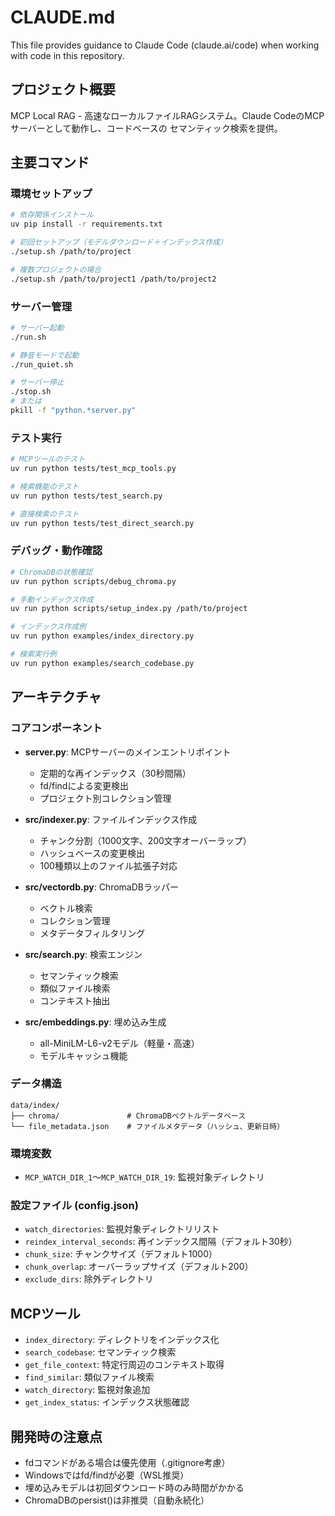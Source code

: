 # CLAUDE.md

This file provides guidance to Claude Code (claude.ai/code) when working with code in this repository.

## プロジェクト概要

MCP Local RAG - 高速なローカルファイルRAGシステム。Claude CodeのMCPサーバーとして動作し、コードベースの
セマンティック検索を提供。

## 主要コマンド

### 環境セットアップ
```bash
# 依存関係インストール
uv pip install -r requirements.txt

# 初回セットアップ（モデルダウンロード＋インデックス作成）
./setup.sh /path/to/project

# 複数プロジェクトの場合
./setup.sh /path/to/project1 /path/to/project2
```

### サーバー管理
```bash
# サーバー起動
./run.sh

# 静音モードで起動
./run_quiet.sh

# サーバー停止
./stop.sh
# または
pkill -f "python.*server.py"
```

### テスト実行
```bash
# MCPツールのテスト
uv run python tests/test_mcp_tools.py

# 検索機能のテスト
uv run python tests/test_search.py

# 直接検索のテスト
uv run python tests/test_direct_search.py
```

### デバッグ・動作確認
```bash
# ChromaDBの状態確認
uv run python scripts/debug_chroma.py

# 手動インデックス作成
uv run python scripts/setup_index.py /path/to/project

# インデックス作成例
uv run python examples/index_directory.py

# 検索実行例
uv run python examples/search_codebase.py
```

## アーキテクチャ

### コアコンポーネント
- **server.py**: MCPサーバーのメインエントリポイント
  - 定期的な再インデックス（30秒間隔）
  - fd/findによる変更検出
  - プロジェクト別コレクション管理

- **src/indexer.py**: ファイルインデックス作成
  - チャンク分割（1000文字、200文字オーバーラップ）
  - ハッシュベースの変更検出
  - 100種類以上のファイル拡張子対応

- **src/vectordb.py**: ChromaDBラッパー
  - ベクトル検索
  - コレクション管理
  - メタデータフィルタリング

- **src/search.py**: 検索エンジン
  - セマンティック検索
  - 類似ファイル検索
  - コンテキスト抽出

- **src/embeddings.py**: 埋め込み生成
  - all-MiniLM-L6-v2モデル（軽量・高速）
  - モデルキャッシュ機能

### データ構造
```
data/index/
├── chroma/               # ChromaDBベクトルデータベース
└── file_metadata.json    # ファイルメタデータ（ハッシュ、更新日時）
```

### 環境変数
- `MCP_WATCH_DIR_1`〜`MCP_WATCH_DIR_19`: 監視対象ディレクトリ

### 設定ファイル (config.json)
- `watch_directories`: 監視対象ディレクトリリスト
- `reindex_interval_seconds`: 再インデックス間隔（デフォルト30秒）
- `chunk_size`: チャンクサイズ（デフォルト1000）
- `chunk_overlap`: オーバーラップサイズ（デフォルト200）
- `exclude_dirs`: 除外ディレクトリ

## MCPツール

- `index_directory`: ディレクトリをインデックス化
- `search_codebase`: セマンティック検索
- `get_file_context`: 特定行周辺のコンテキスト取得
- `find_similar`: 類似ファイル検索
- `watch_directory`: 監視対象追加
- `get_index_status`: インデックス状態確認

## 開発時の注意点

- fdコマンドがある場合は優先使用（.gitignore考慮）
- Windowsではfd/findが必要（WSL推奨）
- 埋め込みモデルは初回ダウンロード時のみ時間がかかる
- ChromaDBのpersist()は非推奨（自動永続化）